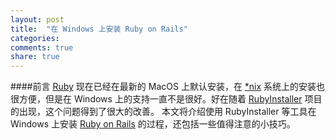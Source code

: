 ```yaml
---
layout: post
title:  "在 Windows 上安装 Ruby on Rails"
categories:
comments: true
share: true
---
```

####前言
[Ruby][Ruby] 现在已经在最新的 MacOS 上默认安装，在 [\*nix][nix] 系统上的安装也很方便，但是在 Windows 上的支持一直不是很好。好在随着 [RubyInstaller][RubyInstaller] 项目的出现，这个问题得到了很大的改善。
本文将介绍使用 RubyInstaller 等工具在 Windows 上安装 [Ruby on Rails][Rails] 的过程，还包括一些值得注意的小技巧。


[Ruby]:                 https://www.ruby-lang.org
[nix]:                  http://en.wikipedia.org/wiki/Unix-like
[RubyInstaller]:        http://rubyinstaller.org/about/
[Rails]:                http://rubyonrails.org/ 
